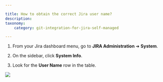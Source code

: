 ```yaml
---

title: How to obtain the correct Jira user name?
description:
taxonomy:
    category: git-integration-for-jira-self-managed

---
```

1.  From your Jira dashboard menu, go to **JIRA Administration** ➜ **System**.

2.  On the sidebar, click **System Info**.

3.  Look for the **User Name** row in the table.


![](https://bigbrassband.atlassian.net/wiki/download/thumbnails/2047901940/gitserver-jira-admin-system-username-info.png?version=1&modificationDate=1641742011156&cacheVersion=1&api=v2&width=680&height=401)
